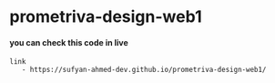 # prometriva-design-web1
#### you can check this code in live 
    link 
       - https://sufyan-ahmed-dev.github.io/prometriva-design-web1/
